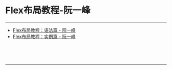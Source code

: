 # Flex布局教程-阮一峰

---

* [Flex布局教程：语法篇 - 阮一峰](http://www.ruanyifeng.com/blog/2015/07/flex-grammar.html)
* [Flex布局教程：实例篇 - 阮一峰](http://www.ruanyifeng.com/blog/2015/07/flex-examples.html)



<br/><br/><br/>

---


